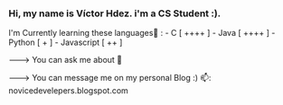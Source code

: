 ### Hi, my name is Víctor Hdez. i'm a CS Student :).

I'm Currently learning these languages📘 :
	- C                 [ ++++ ]
	- Java            [ ++++ ]
	- Python       [ + ]
	- Javascript   [ ++ ]

---> You can ask me about 💬
 
---> You can message me on my personal Blog :) 📫:
					novicedevelepers.blogspot.com
